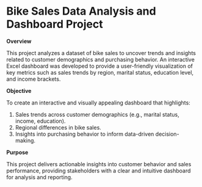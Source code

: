 # Bike Sales Data Analysis and Dashboard Project

**Overview**

This project analyzes a dataset of bike sales to uncover trends and insights related to customer demographics and purchasing behavior. An interactive Excel dashboard was developed to provide a user-friendly visualization of key metrics such as sales trends by region, marital status, education level, and income brackets.

**Objective**

To create an interactive and visually appealing dashboard that highlights:

  1. Sales trends across customer demographics (e.g., marital status, income, education).
  2. Regional differences in bike sales.
  3. Insights into purchasing behavior to inform data-driven decision-making.

**Purpose** 

This project delivers actionable insights into customer behavior and sales performance, providing stakeholders with a clear and intuitive dashboard for analysis and reporting.
